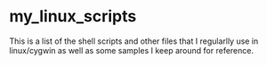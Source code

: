 my_linux_scripts
================

This is a list of the shell scripts and other files that I regularlly use in linux/cygwin
as well as some samples I keep around for reference.
